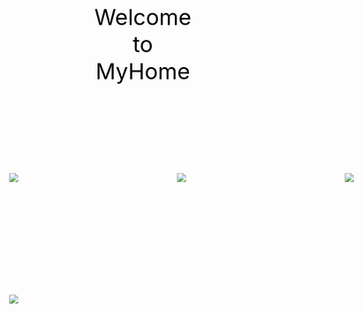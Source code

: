 <html>
<heah>
  <meta charset="utf-8"></meat>
  <style type="text/css">
  .head{
      color:black;font-size:40px;text-align:center;padding:150px;
  }
  .content{
      width:1200px;margin-left:atuo;margin-right:auto;
    }
  .box{
      width:280px;padding:5px;margin:5px;backgrond-color:witch;height:200px;
      display:inline-block;vertical-align:top;
    }
   </style>
</head>
<body style="margin:0px;">
  <div class="head">Welcome to MyHome</div>
  <div class="content">
      <div class="box">
        <img src="https://photo.travelking.com.tw/scenery/36C8FB62-5AFB-4249-B911-EE7AEA50B6BB_e.jpg"></img>
      </div>
      <div class="box">
        <img src="https://www.alberthsieh.com/wp-content/uploads/flickr/19436420784_b8c64408d4_b.jpg"></img>
      </div>      
      <div class="box">
        <img src="https://travel.taichung.gov.tw/Utility/DisplayImage?id=27960&rnd=1542692405390"></img>
      </div>
      <div class="box"> 
        <img src="https://img.ltn.com.tw/Upload/news/600/2019/05/01/202.jpg"></img>
      </div>
  </div>
</body>
</html>

